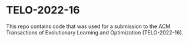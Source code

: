 # TELO-2022-16

This repo contains code that was used for a submission to the ACM Transactions of Evolutionary Learning and Optimization (TELO-2022-16).

